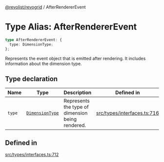 [@revolist/revogrid](README.md) / AfterRendererEvent

# Type Alias: AfterRendererEvent

```ts
type AfterRendererEvent: {
  type: DimensionType;
};
```

Represents the event object that is emitted after rendering.
It includes information about the dimension type.

## Type declaration

| Name | Type | Description | Defined in |
| ------ | ------ | ------ | ------ |
| `type` | [`DimensionType`](TypeAlias.DimensionType.md) | Represents the type of dimension being rendered. | [src/types/interfaces.ts:716](https://github.com/revolist/revogrid/blob/21cf5bd8103ee03a0cd211a424e38941bf038335/src/types/interfaces.ts#L716) |

## Defined in

[src/types/interfaces.ts:712](https://github.com/revolist/revogrid/blob/21cf5bd8103ee03a0cd211a424e38941bf038335/src/types/interfaces.ts#L712)
